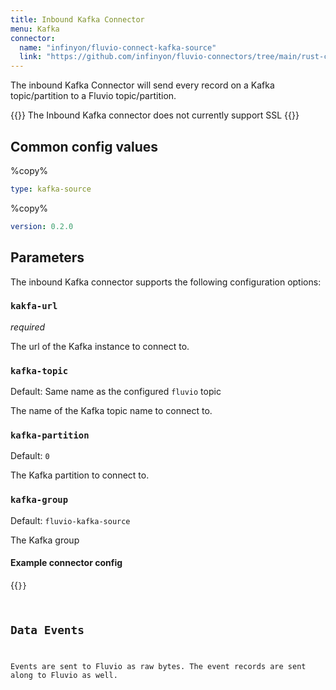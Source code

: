 ```yaml
---
title: Inbound Kafka Connector
menu: Kafka
connector:
  name: "infinyon/fluvio-connect-kafka-source"
  link: "https://github.com/infinyon/fluvio-connectors/tree/main/rust-connectors/sources/kafka"
---
```


The inbound Kafka Connector will send every record on a Kafka topic/partition to a Fluvio topic/partition.

{{<caution>}}
The Inbound Kafka connector does not currently support SSL
{{</caution>}}

## Common config values

%copy%
```yaml
type: kafka-source
```

%copy%
```yaml
version: 0.2.0
```

## Parameters

The inbound Kafka connector supports the following configuration options:

###  `kakfa-url`
*required*

The url of the Kafka instance to connect to.

### `kafka-topic`
Default: Same name as the configured `fluvio` topic

The name of the Kafka topic name to connect to.

### `kafka-partition`
Default: `0`

The Kafka partition to connect to.

### `kafka-group`
Default: `fluvio-kafka-source`

The Kafka group

#### Example connector config

{{<code file="embeds/connectors/inbound-examples/inbound-kafka.yaml" lang="yaml" copy=true >}}

## Data Events

Events are sent to Fluvio as raw bytes. The event records are sent along to Fluvio as well.
<!-- TODO this is not clear also record != are -->
